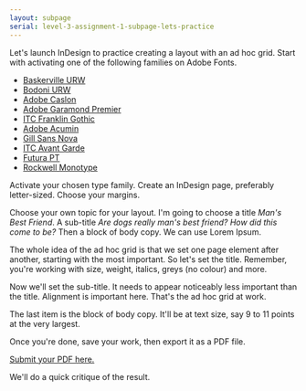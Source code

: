 ```yaml
---
layout: subpage
serial: level-3-assignment-1-subpage-lets-practice
---
```

Let's launch InDesign to practice creating a layout with an ad hoc grid. Start with activating one of the following families on Adobe Fonts.

<ul class="hasBullets">
	<li><a href="https://fonts.adobe.com/fonts/baskerville-urw" title="Baskerville">Baskerville URW</a></li>
	<li><a href="https://fonts.adobe.com/fonts/bodoni-urw" title="Bodoni">Bodoni URW</a></li>
	<li><a href="https://fonts.adobe.com/fonts/adobe-caslon" title="Caslon">Adobe Caslon</a></li>
	<li><a href="https://fonts.adobe.com/fonts/garamond-premier" title="Adobe Garamond Premier">Adobe Garamond Premier</a></li>
	<li><a href="https://fonts.adobe.com/fonts/itc-franklin-gothic" title="ITC Franklin Gothic">ITC Franklin Gothic</a></li>
	<li><a href="https://fonts.adobe.com/fonts/acumin" title="Acumin">Adobe Acumin</a></li>
	<li><a href="https://fonts.adobe.com/fonts/gill-sans-nova" title="Gill Sans Nova">Gill Sans Nova</a></li>
	<li><a href="https://fonts.adobe.com/fonts/itc-avant-garde-gothic" title="ITC Avant Garde">ITC Avant Garde</a></li>
	<li><a href="https://fonts.adobe.com/fonts/futura-pt" title="Futur">Futura PT</a></li>
	<li><a href="https://fonts.adobe.com/fonts/rockwell" title="Rockwell">Rockwell Monotype</a></li>
</ul>

Activate your chosen type family. Create an InDesign page, preferably letter-sized. Choose your margins.

Choose your own topic for your layout. I'm going to choose a title *Man's Best Friend*. A sub-title *Are dogs really man's best friend? How did this come to be?* Then a block of body copy. We can use Lorem Ipsum.

The whole idea of the ad hoc grid is that we set one page element after another, starting with the most important. So let's set the title. Remember, you're working with size, weight, italics, greys (no colour) and more.

Now we'll set the sub-title. It needs to appear noticeably less important than the title. Alignment is important here. That's the ad hoc grid at work.

The last item is the block of body copy. It'll be at text size, say 9 to 11 points at the very largest.

Once you're done, save your work, then export it as a PDF file.

<span class="brightspace">
<a href="https://brightspace.algonquincollege.com/d2l/home" title="Submit your PDF on BrightSpace">Submit your PDF here.</a></span>

We'll do a quick critique of the result.

